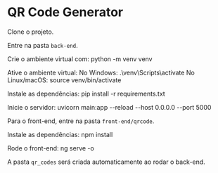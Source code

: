 # QR Code Generator

Clone o projeto.

Entre na pasta `back-end`.

Crie o ambiente virtual com:
python -m venv venv

Ative o ambiente virtual:
No Windows:
.\venv\Scripts\activate
No Linux/macOS:
source venv/bin/activate

Instale as dependências:
pip install -r requirements.txt

Inicie o servidor:
uvicorn main:app --reload --host 0.0.0.0 --port 5000

Para o front-end, entre na pasta `front-end/qrcode`.

Instale as dependências:
npm install

Rode o front-end:
ng serve -o

A pasta `qr_codes` será criada automaticamente ao rodar o back-end.
